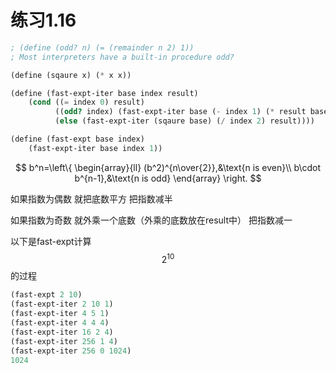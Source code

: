 # 练习1.16

```scheme
; (define (odd? n) (= (remainder n 2) 1))
; Most interpreters have a built-in procedure odd?

(define (sqaure x) (* x x))

(define (fast-expt-iter base index result)
    (cond ((= index 0) result)
          ((odd? index) (fast-expt-iter base (- index 1) (* result base)))
          (else (fast-expt-iter (sqaure base) (/ index 2) result))))

(define (fast-expt base index)
    (fast-expt-iter base index 1))
```

$$
b^n=\left\{
\begin{array}{ll}
(b^2)^{n\over{2}},&\text{n is even}\\
b\cdot b^{n-1},&\text{n is odd}
\end{array}
\right.
$$

如果指数为偶数 就把底数平方 把指数减半

如果指数为奇数 就外乘一个底数（外乘的底数放在result中） 把指数减一

以下是fast-expt计算
$$2^{10}$$
的过程

```scheme
(fast-expt 2 10)
(fast-expt-iter 2 10 1)
(fast-expt-iter 4 5 1)
(fast-expt-iter 4 4 4)
(fast-expt-iter 16 2 4)
(fast-expt-iter 256 1 4)
(fast-expt-iter 256 0 1024)
1024
```
